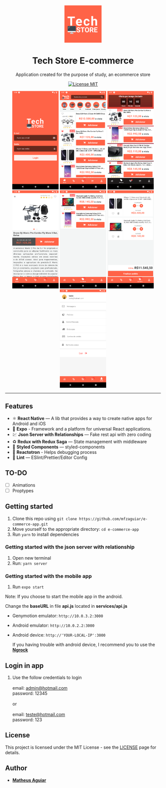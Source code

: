 <h1 align="center">
<br>
  <img src=".github/logo.png" alt="TechStore" width="120">
<br>
<br>
Tech Store E-commerce
</h1>

<p align="center">
Application created for the purpose of study, an ecommerce store
</p>

<p align="center">
  <a href="https://opensource.org/licenses/MIT">
    <img src="https://img.shields.io/badge/License-MIT-blue.svg" alt="License MIT">
  </a>
</p>

<div align="center">
<img src=".github/preview1.png" width="150" />
<img src=".github/preview2.png" width="150" />
<img src=".github/preview3.png" width="150" />
<img src=".github/preview7.png" width="150" />
<img src=".github/preview4.png" width="150" />
<img src=".github/preview5.png" width="150" />
<img src=".github/preview6.png" width="150" />
</div>

<hr />

## Features

- ⚛️ **React Native** — A lib that provides a way to create native apps for Android and iOS
- :arrow_up_small: **Expo** - Framework and a platform for universal React applications.
- 💹 **Json Server with Relationships** — Fake rest api with zero coding
- ♻ **Redux with Redux Saga** — State management with middleware
- 💅 **Styled Components** — styled-components
- 🌸 **Reactotron** - Helps debugging process
- 💖 **Lint** — ESlint/Prettier/Editor Config

## TO-DO

- [ ] Animations
- [ ] Proptypes

## Getting started

1. Clone this repo using `git clone https://github.com/mfzaguiar/e-commerce-app.git`
2. Move yourself to the appropriate directory: `cd e-commerce-app`<br />
3. Run `yarn` to install dependencies<br />

### Getting started with the json server with relationship

1. Open new terminal
2. Run: `yarn server`

### Getting started with the mobile app

1. Run `expo start`

Note: If you choose to start the mobile app in the android.

Change the <strong>baseURL</strong> in file <strong>api.js</strong> located in <strong>services/api.js</strong>

- Genymotion emulator:
  `http://10.0.3.2:3000`
- Android emulator:
  `http://10.0.2.2:3000`
- Android device:
  `http://'YOUR-LOCAL-IP':3000`

  If you having trouble with android device, I recommend you to use the
  [**Ngrock**](https://ngrok.com/)

## Login in app

1. Use the follow credentials to login<br/><br/>
   email: admin@hotmail.com<br/>
   password: 12345 <br/><br/>or<br/><br/>
   email: teste@hotmail.com<br/>
   password: 123

## License

This project is licensed under the MIT License - see the [LICENSE](https://opensource.org/licenses/MIT) page for details.

## Author

- [**Matheus Aguiar**](https://www.linkedin.com/in/mfzaguiar/)
